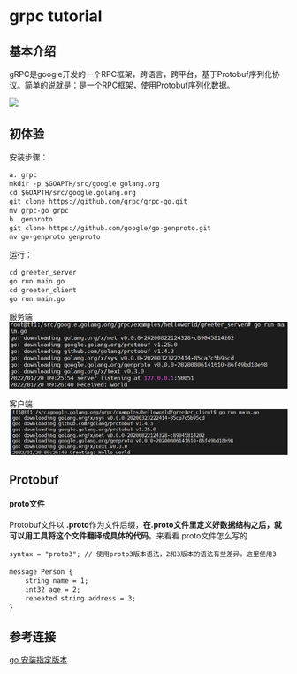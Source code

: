 # grpc tutorial



## 基本介绍

gRPC是google开发的一个RPC框架，跨语言，跨平台，基于Protobuf序列化协议。简单的说就是：是一个RPC框架，使用Protobuf序列化数据。

![](https://res.cloudinary.com/practicaldev/image/fetch/s--iYXRJCur--/c_limit%2Cf_auto%2Cfl_progressive%2Cq_auto%2Cw_880/https://dev-to-uploads.s3.amazonaws.com/uploads/articles/gf6ap50rfjjpzhytd1d3.png)

## 

## 初体验

安装步骤：

```shell
a. grpc
mkdir -p $GOAPTH/src/google.golang.org
cd $GOAPTH/src/google.golang.org
git clone https://github.com/grpc/grpc-go.git
mv grpc-go grpc
b. genproto
git clone https://github.com/google/go-genproto.git
mv go-genproto genproto
```

运行：
```shell
cd greeter_server 
go run main.go
cd greeter_client
go run main.go
```

服务端
![](../images/server.PNG)

客户端
![](../images/client.PNG)


## Protobuf

#### proto文件

Protobuf文件以 **.proto**作为文件后缀，**在.proto文件里定义好数据结构之后，就可以用工具将这个文件翻译成具体的代码**。来看看.proto文件怎么写的

```
syntax = "proto3"; // 使用proto3版本语法，2和3版本的语法有些差异，这里使用3

message Person {
    string name = 1;
    int32 age = 2;
    repeated string address = 3;
}

```


## 参考连接

[go 安装指定版本](https://blog.csdn.net/u013288190/article/details/117318918)
